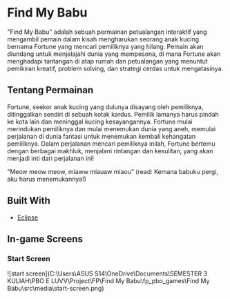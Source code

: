 # Find My Babu 

"Find My Babu" adalah sebuah permainan petualangan interaktif yang mengambil pemain
dalam kisah mengharukan seorang anak kucing bernama Fortune yang mencari pemiliknya
yang hilang. Pemain akan diundang untuk menjelajahi dunia yang mempesona, di mana
Fortune akan menghadapi tantangan di atap rumah dan petualangan yang menuntut pemikiran
kreatif, problem solving, dan strategi cerdas untuk mengatasinya.

## Tentang Permainan 

Fortune, seekor anak kucing yang dulunya disayang oleh pemiliknya, ditinggalkan sendiri di
sebuah kotak kardus. Pemilik lamanya harus pindah ke kota lain dan meninggal kucing
kesayangannya. Fortune mulai merindukan pemiliknya dan mulai menemukan dunia yang
aneh, memulai perjalanan di dunia fantasi untuk menemukan kembali kehangatan pemiliknya.
Dalam perjalanan mencari pemiliknya inilah, Fortune bertemu dengan berbagai makhluk,
menjalani rintangan dan kesulitan, yang akan menjadi inti dari perjalanan ini!

“Meow meow meow, miaww miauaw miaou”
(read: Kemana babuku pergi, aku harus menemukannya!)

## Built With
* [Eclipse](https://eclipseide.org/)

## In-game Screens

### Start Screen
![start screen](C:\Users\ASUS S14\OneDrive\Documents\SEMESTER 3 KULIAH\PBO E LUVV\Project\FP\Find My Babu\fp_pbo_games\Find My Babu\src\media\start-screen.png)

